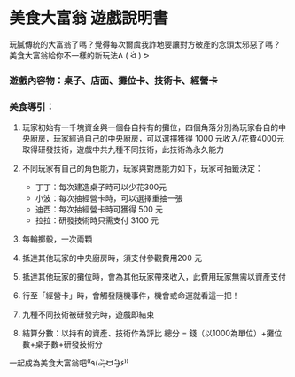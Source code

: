 # 美食大富翁 遊戲說明書

玩膩傳統的大富翁了嗎？覺得每次爾虞我詐地要讓對方破產的念頭太邪惡了嗎？
美食大富翁給你不一樣的新玩法ᕕ ( ᐛ ) ᕗ

### 遊戲內容物：桌子、店面、攤位卡、技術卡、經營卡

### 美食導引：

1. 玩家初始有一千塊資金與一個各自持有的攤位，四個角落分別為玩家各自的中央廚房，玩家經過自己的中央廚房，可以選擇獲得 1000 元收入/花費4000元取得研發技術，遊戲中共九種不同技術，此技術為永久能力
1. 不同玩家有自己的角色能力，玩家與對應能力如下，玩家可抽籤決定：
   * 丁丁：每次建造桌子時可以少花300元
   * 小波：每次抽經營卡時，可以選擇重抽一張
   * 迪西：每次抽經營卡時可獲得 500 元
   * 拉拉：研發技術時只需支付 3100 元
1. 每輪擲骰，一次兩顆
1. 抵達其他玩家的中央廚房時，須支付參觀費用200 元
1. 抵達其他玩家的攤位時，會為其他玩家帶來收入，此費用玩家無需以資產支付
1. 行至「經營卡」時，會觸發隨機事件，機會或命運就看這一把！
1. 九種不同技術被研發完時，遊戲即結束

1. 結算分數：以持有的資產、技術作為評比
總分 = 錢（以1000為單位）+攤位數+桌子數+研發技術分

一起成為美食大富翁吧⁽⁽٩(๑˃̶͈̀ ᗨ ˂̶͈́)۶⁾⁾
